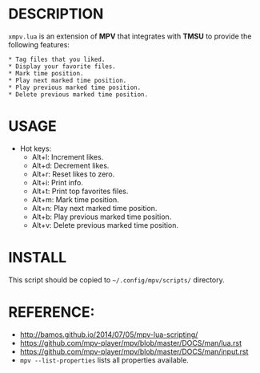 # DESCRIPTION
  `xmpv.lua` is an extension of **MPV** that integrates with **TMSU** to provide the following features:
  
    * Tag files that you liked.
    * Display your favorite files.
    * Mark time position.
    * Play next marked time position.
    * Play previous marked time position.
    * Delete previous marked time position.

# USAGE
  * Hot keys:
    * Alt+l: Increment likes.
    * Alt+d: Decrement likes.
    * Alt+r: Reset likes to zero.
    * Alt+i: Print info.
    * Alt+t: Print top favorites files.
    * Alt+m: Mark time position.
    * Alt+n: Play next marked time position.
    * Alt+b: Play previous marked time position.
    * Alt+v: Delete previous marked time position.  

# INSTALL
  This script should be copied to `~/.config/mpv/scripts/` directory.

# REFERENCE: 
  * http://bamos.github.io/2014/07/05/mpv-lua-scripting/
  * https://github.com/mpv-player/mpv/blob/master/DOCS/man/lua.rst
  * https://github.com/mpv-player/mpv/blob/master/DOCS/man/input.rst
  * `mpv --list-properties` lists all properties available.